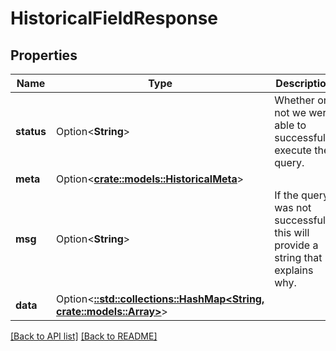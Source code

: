 # HistoricalFieldResponse

## Properties

Name | Type | Description | Notes
------------ | ------------- | ------------- | -------------
**status** | Option<**String**> | Whether or not we were able to successfully execute the query. | 
**meta** | Option<[**crate::models::HistoricalMeta**](HistoricalMeta.md)> |  | 
**msg** | Option<**String**> | If the query was not successful, this will provide a string that explains why. | 
**data** | Option<[**::std::collections::HashMap&lt;String, crate::models::Array&gt;**](Array.md)> |  | 

[[Back to API list]](../README.md#documentation-for-api-endpoints) [[Back to README]](../README.md)


